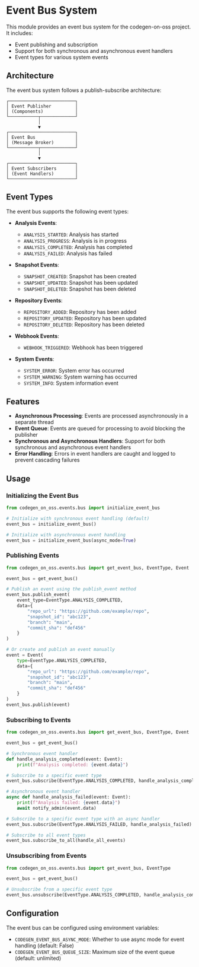 # Event Bus System

This module provides an event bus system for the codegen-on-oss project. It includes:

- Event publishing and subscription
- Support for both synchronous and asynchronous event handlers
- Event types for various system events

## Architecture

The event bus system follows a publish-subscribe architecture:

```
┌─────────────────────────┐
│ Event Publisher         │
│ (Components)            │
└───────────┬─────────────┘
            │
            ▼
┌─────────────────────────┐
│ Event Bus               │
│ (Message Broker)        │
└───────────┬─────────────┘
            │
            ▼
┌─────────────────────────┐
│ Event Subscribers       │
│ (Event Handlers)        │
└─────────────────────────┘
```

## Event Types

The event bus supports the following event types:

- **Analysis Events**:
  - `ANALYSIS_STARTED`: Analysis has started
  - `ANALYSIS_PROGRESS`: Analysis is in progress
  - `ANALYSIS_COMPLETED`: Analysis has completed
  - `ANALYSIS_FAILED`: Analysis has failed

- **Snapshot Events**:
  - `SNAPSHOT_CREATED`: Snapshot has been created
  - `SNAPSHOT_UPDATED`: Snapshot has been updated
  - `SNAPSHOT_DELETED`: Snapshot has been deleted

- **Repository Events**:
  - `REPOSITORY_ADDED`: Repository has been added
  - `REPOSITORY_UPDATED`: Repository has been updated
  - `REPOSITORY_DELETED`: Repository has been deleted

- **Webhook Events**:
  - `WEBHOOK_TRIGGERED`: Webhook has been triggered

- **System Events**:
  - `SYSTEM_ERROR`: System error has occurred
  - `SYSTEM_WARNING`: System warning has occurred
  - `SYSTEM_INFO`: System information event

## Features

- **Asynchronous Processing**: Events are processed asynchronously in a separate thread
- **Event Queue**: Events are queued for processing to avoid blocking the publisher
- **Synchronous and Asynchronous Handlers**: Support for both synchronous and asynchronous event handlers
- **Error Handling**: Errors in event handlers are caught and logged to prevent cascading failures

## Usage

### Initializing the Event Bus

```python
from codegen_on_oss.events.bus import initialize_event_bus

# Initialize with synchronous event handling (default)
event_bus = initialize_event_bus()

# Initialize with asynchronous event handling
event_bus = initialize_event_bus(async_mode=True)
```

### Publishing Events

```python
from codegen_on_oss.events.bus import get_event_bus, EventType, Event

event_bus = get_event_bus()

# Publish an event using the publish_event method
event_bus.publish_event(
    event_type=EventType.ANALYSIS_COMPLETED,
    data={
        "repo_url": "https://github.com/example/repo",
        "snapshot_id": "abc123",
        "branch": "main",
        "commit_sha": "def456"
    }
)

# Or create and publish an event manually
event = Event(
    type=EventType.ANALYSIS_COMPLETED,
    data={
        "repo_url": "https://github.com/example/repo",
        "snapshot_id": "abc123",
        "branch": "main",
        "commit_sha": "def456"
    }
)
event_bus.publish(event)
```

### Subscribing to Events

```python
from codegen_on_oss.events.bus import get_event_bus, EventType, Event

event_bus = get_event_bus()

# Synchronous event handler
def handle_analysis_completed(event: Event):
    print(f"Analysis completed: {event.data}")

# Subscribe to a specific event type
event_bus.subscribe(EventType.ANALYSIS_COMPLETED, handle_analysis_completed)

# Asynchronous event handler
async def handle_analysis_failed(event: Event):
    print(f"Analysis failed: {event.data}")
    await notify_admin(event.data)

# Subscribe to a specific event type with an async handler
event_bus.subscribe(EventType.ANALYSIS_FAILED, handle_analysis_failed)

# Subscribe to all event types
event_bus.subscribe_to_all(handle_all_events)
```

### Unsubscribing from Events

```python
from codegen_on_oss.events.bus import get_event_bus, EventType

event_bus = get_event_bus()

# Unsubscribe from a specific event type
event_bus.unsubscribe(EventType.ANALYSIS_COMPLETED, handle_analysis_completed)
```

## Configuration

The event bus can be configured using environment variables:

- `CODEGEN_EVENT_BUS_ASYNC_MODE`: Whether to use async mode for event handling (default: False)
- `CODEGEN_EVENT_BUS_QUEUE_SIZE`: Maximum size of the event queue (default: unlimited)

